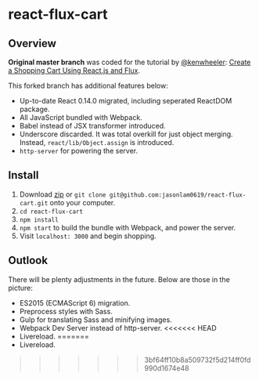 react-flux-cart
===============

## Overview

**Original master branch** was coded for the tutorial by [@kenwheeler](https://twitter.com/ken_wheeler): [Create a Shopping Cart Using React.js and Flux](https://scotch.io/tutorials/creating-a-simple-shopping-cart-with-react-js-and-flux).

This forked branch has additional features below:

* Up-to-date React 0.14.0 migrated, including seperated ReactDOM package.
* All JavaScript bundled with Webpack.
* Babel instead of JSX transformer introduced.
* Underscore discarded. It was total overkill for just object merging. Instead, `react/lib/Object.assign` is introduced.
* `http-server` for powering the server.

## Install

1. Download [zip](https://github.com/jasonlam0619/react-flux-cart/archive/master.zip) or `git clone git@github.com:jasonlam0619/react-flux-cart.git` onto your computer.
2. `cd react-flux-cart`
3. `npm install`
4. `npm start` to build the bundle with Webpack, and power the server.
5. Visit `localhost: 3000` and begin shopping.

## Outlook

There will be plenty adjustments in the future. Below are those in the picture:

* ES2015 (ECMAScript 6) migration.
* Preprocess styles with Sass.
* Gulp for translating Sass and minifying images.
* Webpack Dev Server instead of http-server.
<<<<<<< HEAD
* Livereload.
=======
* Livereload.
>>>>>>> 3bf64ff10b8a509732f5d214ff0fd990d1674e48
